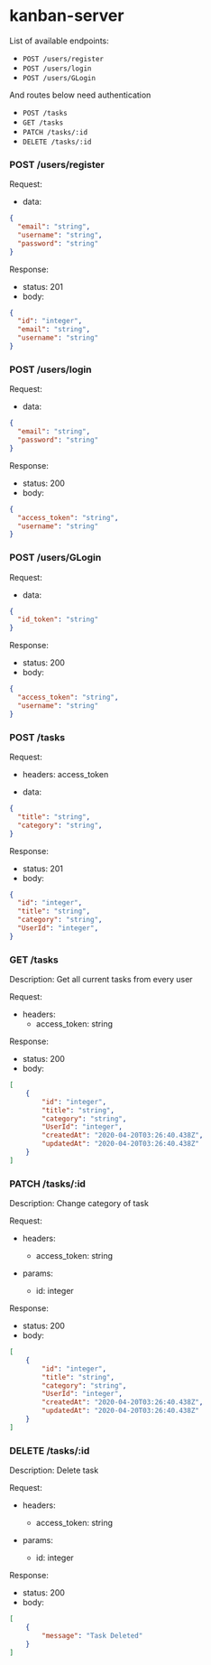 # kanban-server

List of available endpoints:
​
- `POST /users/register`
- `POST /users/login`
- `POST /users/GLogin`

And routes below need authentication
- `POST /tasks`
- `GET /tasks`
- `PATCH /tasks/:id`
- `DELETE /tasks/:id`

### POST /users/register

Request:

- data:

```json
{
  "email": "string",
  "username": "string",
  "password": "string"
}
```

Response:

- status: 201
- body:
  ​

```json
{
  "id": "integer",
  "email": "string",
  "username": "string"
}
```

### POST /users/login

Request:

- data:

```json
{
  "email": "string",
  "password": "string"
}
```

Response:

- status: 200
- body:
  ​

```json
{
  "access_token": "string",
  "username": "string"
}
```

### POST /users/GLogin

Request:

- data:

```json
{
  "id_token": "string"
}
```

Response:

- status: 200
- body:
  ​

```json
{
  "access_token": "string",
  "username": "string"
}
```

### POST /tasks
Request:

- headers: access_token

- data:

```json
{
  "title": "string",
  "category": "string",
}
```

​Response:

- status: 201
- body:
  ​

```json
{
  "id": "integer",
  "title": "string",
  "category": "string",
  "UserId": "integer",
}
```

### GET /tasks

Description: Get all current tasks from every user

Request:

- headers:
  - access_token: string

Response:

- status: 200
- body:
  ​

```json
[
    {
        "id": "integer",
        "title": "string",
        "category": "string",
        "UserId": "integer",
        "createdAt": "2020-04-20T03:26:40.438Z",
        "updatedAt": "2020-04-20T03:26:40.438Z"
    }
]
```

### PATCH /tasks/:id

Description: Change category of task

Request:

- headers:
  - access_token: string
  
- params:
  - id: integer


Response:

- status: 200
- body:
  ​

```json
[
    {
        "id": "integer",
        "title": "string",
        "category": "string",
        "UserId": "integer",
        "createdAt": "2020-04-20T03:26:40.438Z",
        "updatedAt": "2020-04-20T03:26:40.438Z"
    }
]
```

### DELETE /tasks/:id

Description: Delete task

Request:

- headers:
  - access_token: string
  
- params:
  - id: integer


Response:

- status: 200
- body:
  ​

```json
[
    {
        "message": "Task Deleted"
    }
]
```